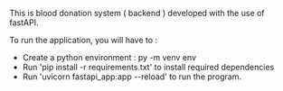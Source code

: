 This is blood donation system ( backend ) developed with the use of fastAPI.

To run the application, you will have to :

- Create a python environment : py -m venv env
- Run 'pip install -r requirements.txt' to install required dependencies
- Run 'uvicorn fastapi_app:app --reload' to run the program.

